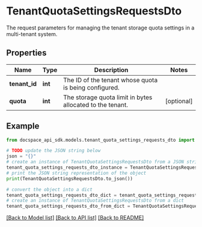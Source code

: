 # TenantQuotaSettingsRequestsDto
The request parameters for managing the tenant storage quota settings in a multi-tenant system.

## Properties

Name | Type | Description | Notes
------------ | ------------- | ------------- | -------------
**tenant_id** | **int** | The ID of the tenant whose quota is being configured. | 
**quota** | **int** | The storage quota limit in bytes allocated to the tenant. | [optional] 

## Example

```python
from docspace_api_sdk.models.tenant_quota_settings_requests_dto import TenantQuotaSettingsRequestsDto

# TODO update the JSON string below
json = "{}"
# create an instance of TenantQuotaSettingsRequestsDto from a JSON string
tenant_quota_settings_requests_dto_instance = TenantQuotaSettingsRequestsDto.from_json(json)
# print the JSON string representation of the object
print(TenantQuotaSettingsRequestsDto.to_json())

# convert the object into a dict
tenant_quota_settings_requests_dto_dict = tenant_quota_settings_requests_dto_instance.to_dict()
# create an instance of TenantQuotaSettingsRequestsDto from a dict
tenant_quota_settings_requests_dto_from_dict = TenantQuotaSettingsRequestsDto.from_dict(tenant_quota_settings_requests_dto_dict)
```
[[Back to Model list]](../README.md#documentation-for-models) [[Back to API list]](../README.md#documentation-for-api-endpoints) [[Back to README]](../README.md)


